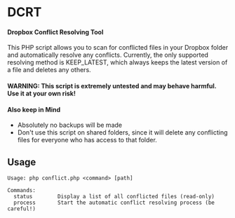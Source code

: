 DCRT
====
#### Dropbox Conflict Resolving Tool

This PHP script allows you to scan for conflicted files in your Dropbox folder and automatically resolve any conflicts. Currently, the only supported resolving method is KEEP_LATEST, which always keeps the latest version of a file and deletes any others.

#### WARNING: This script is extremely untested and may behave harmful. Use it at your own risk!

#### Also keep in Mind
* Absolutely no backups will be made
* Don't use this script on shared folders, since it will delete any conflicting files for everyone who has access to that folder.

## Usage

```
Usage: php conflict.php <command> [path]

Commands:
  status        Display a list of all conflicted files (read-only)
  process       Start the automatic conflict resolving process (be careful!)
```
